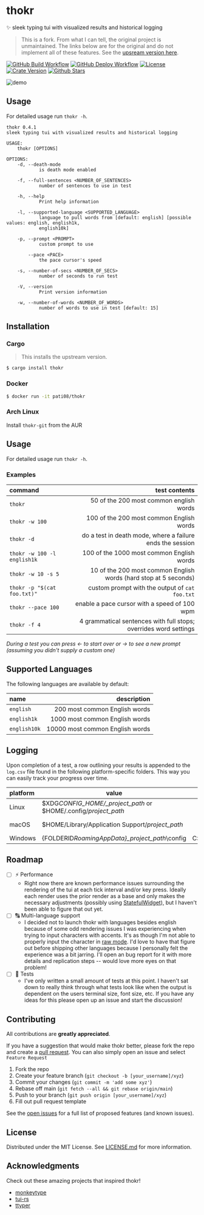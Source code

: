 # thokr
✨ sleek typing tui with visualized results and historical logging

> This is a fork. From what I can tell, the original project is unmaintained.
> The links below are for the original and do not implement all of these
> features. See the [upsream version here](https://github.com/thatvegandev/thokr).

[![GitHub Build Workflow](https://github.com/thatvegandev/thokr/actions/workflows/build.yml/badge.svg)](https://github.com/thatvegandev/thokr/actions/workflows/build.yml)
[![GitHub Deploy Workflow](https://github.com/thatvegandev/thokr/actions/workflows/deploy.yml/badge.svg)](https://github.com/thatvegandev/thokr/actions/workflows/deploy.yml)
[![License](https://img.shields.io/badge/License-MIT-default.svg)](./LICENSE.md)
[![Crate Version](https://img.shields.io/crates/v/thokr)](https://crates.io/crates/thokr)
[![Github Stars](https://img.shields.io/github/stars/thatvegandev/thokr)](https://github.com/thatvegandev/thokr/stargazers)

![demo](https://github.com/thatvegandev/assets/raw/main/thokr/demo.gif)

## Usage

For detailed usage run `thokr -h`.

```
thokr 0.4.1
sleek typing tui with visualized results and historical logging

USAGE:
    thokr [OPTIONS]

OPTIONS:
    -d, --death-mode
            is death mode enabled

    -f, --full-sentences <NUMBER_OF_SENTENCES>
            number of sentences to use in test

    -h, --help
            Print help information

    -l, --supported-language <SUPPORTED_LANGUAGE>
            language to pull words from [default: english] [possible values: english, english1k,
            english10k]

    -p, --prompt <PROMPT>
            custom prompt to use

        --pace <PACE>
            the pace cursor's speed

    -s, --number-of-secs <NUMBER_OF_SECS>
            number of seconds to run test

    -V, --version
            Print version information

    -w, --number-of-words <NUMBER_OF_WORDS>
            number of words to use in test [default: 15]
```


## Installation

### Cargo

> This installs the upstream version.
```sh
$ cargo install thokr
```

### Docker

```sh
$ docker run -it pati08/thokr
```
### Arch Linux

Install `thokr-git` from the AUR

## Usage

For detailed usage run `thokr -h`.

### Examples

| command                     |                                                    test contents |
|:----------------------------|-----------------------------------------------------------------:|
| `thokr`                     |                          50 of the 200 most common english words |
| `thokr -w 100`              |                         100 of the 200 most common English words |
| `thokr -d`                  |        do a test in death mode, where a failure ends the session |
| `thokr -w 100 -l english1k` |                        100 of the 1000 most common English words |
| `thokr -w 10 -s 5`          | 10 of the 200 most common English words (hard stop at 5 seconds) |
| `thokr -p "$(cat foo.txt)"` |                   custom prompt with the output of `cat foo.txt` |
| `thokr --pace 100`          |                     enable a pace cursor with a speed of 100 wpm |
| `thokr -f 4`                | 4 grammatical sentences with full stops; overrides word settings |

_During a test you can press ← to start over or → to see a new prompt (assuming
you didn't supply a custom one)_

## Supported Languages

The following languages are available by default:

| name         |                     description |
| :----------- | ------------------------------: |
| `english`    |   200 most common English words |
| `english1k`  |  1000 most common English words |
| `english10k` | 10000 most common English words |

## Logging

Upon completion of a test, a row outlining your results is appended to the
`log.csv` file found in the following platform-specific folders. This way you
can easily track your progress over time.

| platform | value                                                            |                                        example |
| :------- | ---------------------------------------------------------------- | ---------------------------------------------: |
| Linux    | $XDG*CONFIG_HOME/\_project_path* or $HOME/.config/_project_path_ |                      /home/colby/.config/thokr |
| macOS    | $HOME/Library/Application Support/_project_path_                 | /Users/Colby/Library/Application Support/thokr |
| Windows  | {FOLDERID*RoamingAppData}\_project_path*\config                  |    C:\Users\Colby\AppData\Roaming\thokr\config |

## Roadmap

- [ ] ⚡️ Performance
  - Right now there are known performance issues surrounding the rendering of
    the tui at each tick interval and/or key press. Ideally each render uses the
    prior render as a base and only makes the necessary adjustments (possibly
    using
    [StatefulWidget](https://docs.rs/tui/0.10.0/tui/widgets/trait.StatefulWidget.html)),
    but I haven't been able to figure that out yet.
- [ ] 🔠 Multi-language support
  - I decided not to launch thokr with languages besides english because of some
    odd rendering issues I was experiencing when trying to input characters with
    accents. It's as though I'm not able to properly input the character in [raw
    mode](https://docs.rs/crossterm/0.3.0/crossterm/raw/index.html). I'd love to
    have that figure out before shipping other languages because I personally
    felt the experience was a bit jarring. I'll open an bug report for it with
    more details and replication steps -- would love more eyes on that problem!
- [ ] 🧪 Tests
  - I've only written a small amount of tests at this point. I haven't sat down
    to really think through what tests look like when the output is dependent on
    the users terminal size, font size, etc. If you have any ideas for this please
    open up an issue and start the discussion!

## Contributing

All contributions are **greatly appreciated**.

If you have a suggestion that would make thokr better, please fork the repo and
create a [pull request](https://github.com/pati08/thokr/pulls). You can
also simply open an issue and select `Feature Request`

1. Fork the repo
2. Create your feature branch (`git checkout -b [your_username]/xyz`)
3. Commit your changes (`git commit -m 'add some xyz'`)
4. Rebase off main (`git fetch --all && git rebase origin/main`)
5. Push to your branch (`git push origin [your_username]/xyz`)
6. Fill out pull request template

See the [open issues](https://github.com/pati08/thokr/issues) for a full
list of proposed features (and known issues).

## License

Distributed under the MIT License. See [LICENSE.md](./LICENSE.md) for more
information.

## Acknowledgments

Check out these amazing projects that inspired thokr!

- [monkeytype](https://github.com/Miodec/monkeytype)
- [tui-rs](https://github.com/fdehau/tui-rs)
- [ttyper](https://github.com/max-niederman/ttyper)
